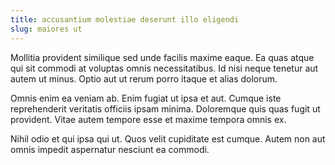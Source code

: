 ```yaml
---
title: accusantium molestiae deserunt illo eligendi
slug: maiores ut
---
```


Mollitia provident similique sed unde facilis maxime eaque. Ea quas atque qui sit commodi at voluptas omnis necessitatibus. Id nisi neque tenetur aut autem ut minus. Optio aut ut rerum porro itaque et alias dolorum.

Omnis enim ea veniam ab. Enim fugiat ut ipsa et aut. Cumque iste reprehenderit veritatis officiis ipsam minima. Doloremque quis quas fugit ut provident. Vitae autem tempore esse et maxime tempora omnis ex.

Nihil odio et qui ipsa qui ut. Quos velit cupiditate est cumque. Autem non aut omnis impedit aspernatur nesciunt ea commodi.
